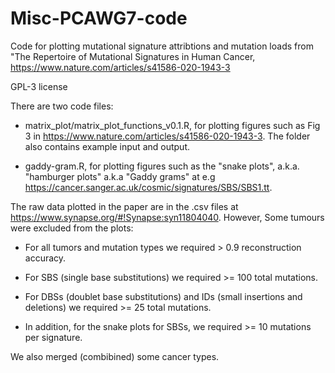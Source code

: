 # Misc-PCAWG7-code

Code for plotting mutational signature attribtions and mutation loads 
from "The Repertoire of Mutational Signatures in Human Cancer, https://www.nature.com/articles/s41586-020-1943-3

GPL-3 license

There are two code files:

* matrix_plot/matrix_plot_functions_v0.1.R, for plotting figures such as Fig 3 in https://www.nature.com/articles/s41586-020-1943-3. 
The folder also contains example input and output.

* gaddy-gram.R, for plotting figures such as the "snake plots", a.k.a. "hamburger plots" a.k.a "Gaddy grams" at 
e.g https://cancer.sanger.ac.uk/cosmic/signatures/SBS/SBS1.tt.

The raw data plotted in the paper are in the .csv files at https://www.synapse.org/#!Synapse:syn11804040. However, Some tumours were excluded from the plots:

* For all tumors and mutation types we required > 0.9 reconstruction accuracy.

* For SBS (single base substitutions) we required >= 100 total mutations.

* For DBSs (doublet base substitutions) and IDs (small insertions and deletions) we required >= 25 total mutations.

* In addition, for the snake plots for SBSs, we required >= 10 mutations per signature.

We also merged (combibined) some cancer types.
